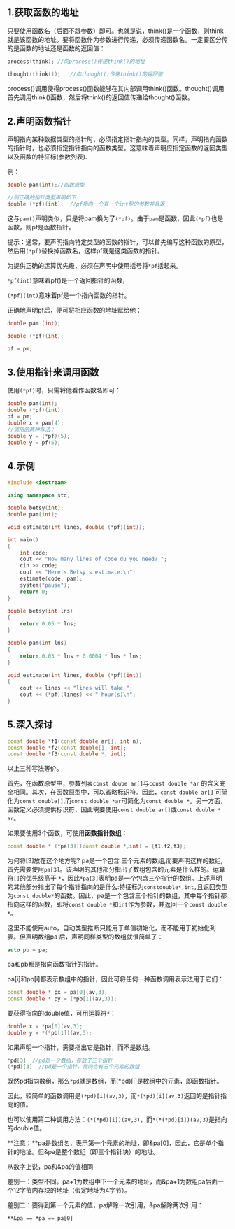 ## 1.获取函数的地址

只要使用函数名（后面不跟参数）即可。也就是说，think()是一个函数，则think就是该函数的地址。要将函数作为参数进行传递，必须传递函数名。一定要区分传的是函数的地址还是函数的返回值：

```c++
process(think);	//向process()传递think()的地址

thought(think());	//向thought()传递think()的返回值
```

process()调用使得process()函数能够在其内部调用think()函数。thought()调用首先调用think()函数，然后将think()的返回值传递给thought()函数。

## 2.声明函数指针

声明指向某种数据类型的指针时，必须指定指针指向的类型。同样，声明指向函数的指针时，也必须指定指针指向的函数类型。这意味着声明应指定函数的返回类型以及函数的特征标(参数列表).

例：

```c++
double pam(int);//函数原型

//则正确的指针类型声明如下
double (*pf)(int);	//pf指向一个有一个int型的参数并且返					 //回double类型的函数
```

这与`pam()`声明类似，只是将pam换为了`(*pf)`。由于`pam`是函数，因此`(*pf)`也是函数，则pf是函数指针。

提示：通常，要声明指向特定类型的函数的指针，可以首先编写这种函数的原型，然后用`(*pf)`替换掉函数名，这样pf就是这类函数的指针。

为提供正确的运算优先级，必须在声明中使用括号将`*pf`括起来。

`*pf(int)`意味着pf()是一个返回指针的函数，

`(*pf)(int)`意味着pf是一个指向函数的指针。

正确地声明pf后，便可将相应函数的地址赋给他：

```c++
double pam (int);

double (*pf)(int);

pf = pm;
```

## 3.使用指针来调用函数

使用`(*pf)`时，只需将他看作函数名即可：

```c++
double pam(int);
double (*pf)(int);
pf = pm;
double x = pam(4);
//调用的两种写法：
double y = (*pf)(5);
double y = pf(5);
```

## 4.示例

```c++
#include <iostream>

using namespace std;

double betsy(int);
double pam(int);

void estimate(int lines, double (*pf)(int));

int main()
{
    int code;
    cout << "How many lines of code du you need? ";
    cin >> code;
    cout << "Here's Betsy's estimate:\n";
    estimate(code, pam);
	system("pause");
    return 0;
}

double betsy(int lns)
{
    return 0.05 * lns;
}

double pam(int lns)
{
    return 0.03 * lns + 0.0004 * lns * lns;
}

void estimate(int lines, double (*pf)(int))
{
    cout << lines << "lines will take ";
    cout << (*pf)(lines) << " hour(s)\n";
}
```

## 5.深入探讨

```c++
const double *f1(const double ar[], int n);
const double *f2(const double[], int);
const double *f3(const double *, int);
```

以上三种写法等价。

首先，在函数原型中，参数列表`const doube ar[]`与`const double *ar` 的含义完全相同。其次，在函数原型中，可以省略标识符。因此，`const double ar[]` 可简化为`const double[]`,而`const double *ar`可简化为`const double *`。另一方面，函数定义必须提供标识符，因此需要使用`const double ar[]`或`const double * ar`。

如果要使用3个函数，可使用**函数指针数组**：

```c++
const double * (*pa[3])(const double *,int) = {f1,f2,f3};
```

为何将[3]放在这个地方呢? pa是一个包含 三个元素的数组,而要声明这样的数组,首先需要使用`pa[3]`。该声明的其他部分指出了数组包含的元素是什么样的。运算符`[]`的优先级高于 `*`，因此`*pa[3]`表明pa是一个包含三个指针的数组。上述声明的其他部分指出了每个指针指向的是什么:特征标为`constdouble*,int,`且返回类型为`const double*`的函数。因此，pa是一个包含三个指针的数组，其中每个指针都指向这样的函数，即将`const double *`和`int`作为参数，并返回一个`const double *`。

这里不能使用auto，自动类型推断只能用于单值初始化，而不能用于初始化列表。但声明数组pa 后，声明同样类型的数组就很简单了：

```c++
auto pb = pa;
```

pa和pb都是指向函数指针的指针。

pa[i]和pb[i]都表示数组中的指针，因此可将任何一种函数调用表示法用于它们：

```c++
const double * px = pa[0](av,3);
const double * py = (*pb[1](av,3));
```

要获得指向的double值，可用运算符`*`：

```c++
double x = *pa[0](av,3);
double y = *(*pb[1])(av,3);
```

如果声明一个指针，需要指出它是指针，而不是数组。

```c++
*pd[3]  //pd是一个数组，存放了三个指针
(*pd)[3]  //pd是一个指针，指向含有三个元素的数组
```

既然pd指向数组，那么`*pd`就是数组，而(*pd)[i]是数组中的元素，即函数指针。

因此，较简单的函数调用是`(*pd)[i](av,3)`，而`*(*pd)[i](av,3)`返回的是指针指向的值。

也可以使用第二种调用方法：`(*(*pd)[i])(av,3)`，而`*(*(*pd)[i])(av,3)`是指向的double值。

**注意：**pa是数组名，表示第一个元素的地址，即&pa[0]，因此，它是单个指针的地址。但&pa是整个数组（即三个指针块）的地址。

从数字上说，pa和&pa的值相同

差别一：类型不同。pa+1为数组中下一个元素的地址，而&pa+1为数组pa后面一个12字节内存块的地址（假定地址为4字节）。

差别二：要得到第一个元素的值，pa解除一次引用，&pa解除两次引用：

`**&pa == *pa == pa[0]`